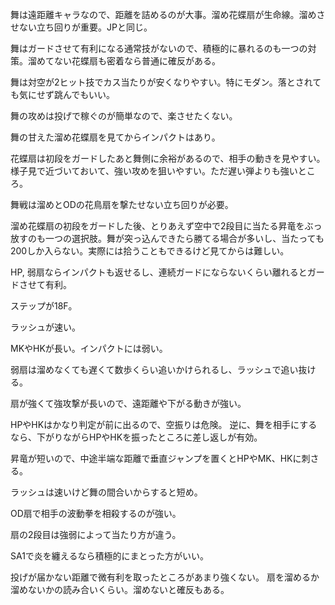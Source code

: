 舞は遠距離キャラなので、距離を詰めるのが大事。溜め花蝶扇が生命線。溜めさせない立ち回りが重要。JPと同じ。

舞はガードさせて有利になる通常技がないので、積極的に暴れるのも一つの対策。溜めてない花蝶扇も密着なら普通に確反がある。

舞は対空が2ヒット技でカス当たりが安くなりやすい。特にモダン。落とされても気にせず跳んでもいい。

舞の攻めは投げで稼ぐのが簡単なので、楽させたくない。

舞の甘えた溜め花蝶扇を見てからインパクトはあり。

花蝶扇は初段をガードしたあと舞側に余裕があるので、相手の動きを見やすい。様子見で近づいておいて、強い攻めを狙いやすい。ただ遅い弾よりも強いところ。

舞戦は溜めとODの花鳥扇を撃たせない立ち回りが必要。

溜め花蝶扇の初段をガードした後、とりあえず空中で2段目に当たる昇竜をぶっ放すのも一つの選択肢。舞が突っ込んできたら勝てる場合が多いし、当たっても200しか入らない。実際には拾うこともできるけど見てからは難しい。

HP, 弱扇ならインパクトも返せるし、連続ガードにならないくらい離れるとガードさせて有利。

ステップが18F。

ラッシュが速い。

MKやHKが長い。インパクトには弱い。

弱扇は溜めなくても遅くて数歩くらい追いかけられるし、ラッシュで追い抜ける。

扇が強くて強攻撃が長いので、遠距離や下がる動きが強い。

HPやHKはかなり判定が前に出るので、空振りは危険。
逆に、舞を相手にするなら、下がりながらHPやHKを振ったところに差し返しが有効。

昇竜が短いので、中途半端な距離で垂直ジャンプを置くとHPやMK、HKに刺さる。

ラッシュは速いけど舞の間合いからすると短め。

OD扇で相手の波動拳を相殺するのが強い。

扇の2段目は強弱によって当たり方が違う。

SA1で炎を纏えるなら積極的にまとった方がいい。

投げが届かない距離で微有利を取ったところがあまり強くない。
扇を溜めるか溜めないかの読み合いくらい。溜めないと確反もある。

